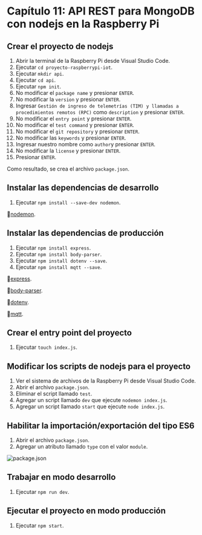 # Capítulo 11: API REST para MongoDB con nodejs en la Raspberry Pi

## Crear el proyecto de nodejs

1. Abrir la terminal de la Raspberry Pi desde Visual Studio Code.
2. Ejecutar `cd proyecto-raspberrypi-iot`.
3. Ejecutar `mkdir api`.
4. Ejecutar `cd api`.
5. Ejecutar `npm init`.
6. No modificar el `package name` y presionar `ENTER`.
7. No modificar la `version` y presionar `ENTER`.
8. Ingresar `Gestión de ingreso de telemetrías (TIM) y llamadas a procedimientos remotos (RPC)` como `description` y presionar `ENTER`.
9. No modificar el `entry point` y presionar `ENTER`.
10. No modificar el `test command` y presionar `ENTER`.
11. No modificar el `git repository` y presionar `ENTER`.
12. No modificar las `keywords` y presionar `ENTER`.
13. Ingresar nuestro nombre como `author`y presionar `ENTER`.
14. No modificar la `license` y presionar `ENTER`.
15. Presionar `ENTER`.

Como resultado, se crea el archivo `package.json`.

## Instalar las dependencias de desarrollo

1. Ejecutar `npm install --save-dev nodemon`.

📝[nodemon](https://www.npmjs.com/package/nodemon).

## Instalar las dependencias de producción

1. Ejecutar `npm install express`.
2. Ejecutar `npm install body-parser`.
3. Ejecutar `npm install dotenv --save`.
4. Ejecutar `npm install mqtt --save`.

📝[express](https://www.npmjs.com/package/express).

📝[body-parser](https://www.npmjs.com/package/body-parser).

📝[dotenv](https://www.npmjs.com/package/dotenv).

📝[mqtt](https://www.npmjs.com/package/mqtt).

## Crear el entry point del proyecto

1. Ejecutar `touch index.js`.

## Modificar los scripts de nodejs para el proyecto

1. Ver el sistema de archivos de la Raspberry Pi desde Visual Studio Code.
2. Abrir el archivo `package.json`.
3. Eliminar el script llamado `test`.
4. Agregar un script llamado `dev` que ejecute `nodemon index.js`.
5. Agregar un script llamado `start` que ejecute `node index.js`.

## Habilitar la importación/exportación del tipo ES6

1. Abrir el archivo `package.json`.
2. Agregar un atributo llamado `type` con el valor `module`.

![package.json](1.png)

## Trabajar en modo desarrollo

1. Ejecutar `npm run dev`.

## Ejecutar el proyecto en modo producción

1. Ejecutar `npm start`.
